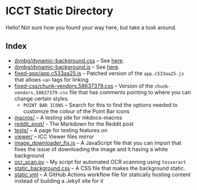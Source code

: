 # ICCT Static Directory
Hello! Not sure how you found your way here, but take a look around.

## Index
<!--
Rules for sorting:
Folders first, then files
Alphabetical within folders and within files
-->

* [dynbg/dynamic-background.css](./dynbg/dynamic-background.css) – See
  [here][dynbg].
* [dynbg/dynamic-background.js](./dynbg/dynamic-background.js) – See
  [here][dynbg].
* [fixed-app/app.c533aa25.js](./fixed-app/app.c533aa25.js) – Patched version of
  the `app.c533aa25.js` that allows `<a>` tags for linking
* [fixed-css/chunk-vendors.58637379.css](fixed-css/chunk-vendors.58637379.css)
  – Version of the `chunk-vendors.58637379.css` file that has comments pointing
  to where you can change certain styles.
    * `POINT BAR ICONS` – Search for this to find the options needed to
      customize the colour of the Point Bar icons
* [macros/](./macros/) – A testing site for mkdocs-macros
* [reddit_post/](./reddit_post/) - The Markdown for the Reddit post
* [tests/](./tests/) – A page for testing features on
* [viewer/](./viewer/) – ICC Viewer files mirror
* [image_downloader_fix.js](./image_downloader_fix.js) – A JavaScript file that
  you can import that fixes the issue of downloading the image and it having a
  white background
* [ocr_scan.py](./ocr_scan.py) – My script for automated OCR scanning using
  `tesseract`
* [static_background.css](static_background.css) – A CSS file that makes the
  background static.
* [static.yml](./static.yml) – A GitHub Actions workflow file for statically
  hosting content instead of building a Jekyll site for it

[dynbg]: /appendix/reference/#make-the-background-different-for-each-row